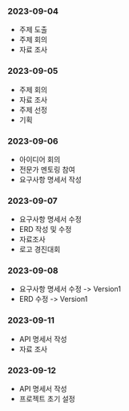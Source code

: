### 2023-09-04
- 주제 도출
- 주제 회의
- 자료 조사

### 2023-09-05
- 주제 회의
- 자료 조사
- 주제 선정
- 기획


### 2023-09-06
- 아이디어 회의
- 전문가 멘토링 참여
- 요구사항 명세서 작성

### 2023-09-07
- 요구사항 명세서 수정
- ERD 작성 및 수정
- 자료조사
- 로고 경진대회

### 2023-09-08
- 요구사항 명세서 수정 -> Version1
- ERD 수정 -> Version1

### 2023-09-11
- API 명세서 작성
- 자료 조사

### 2023-09-12
- API 명세서 작성
- 프로젝트 초기 설정
